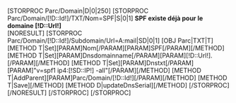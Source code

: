 [STORPROC Parc/Domain|D|0|250]
	[STORPROC Parc/Domain/[!D::Id!]/TXT/Nom=SPF|S|0|1]
		<strong>SPF existe déjà pour le domaine [!D::Url!]</strong><br />
		[NORESULT]
			[STORPROC Parc/Domain/[!D::Id!]/Subdomain/Url=A:mail|SD|0|1]
				[OBJ Parc|TXT|T]
				[METHOD T|Set][PARAM]Nom[/PARAM][PARAM]SPF[/PARAM][/METHOD]
				[METHOD T|Set][PARAM]Dnsdomainname[/PARAM][PARAM][!D::Url!].[/PARAM][/METHOD]
				[METHOD T|Set][PARAM]Dnstxt[/PARAM][PARAM]"v=spf1 ip4:[!SD::IP!] -all"[/PARAM][/METHOD]
				[METHOD T|AddParent][PARAM]Parc/Domain/[!D::Id!][/PARAM][/METHOD]
				[METHOD T|Save][/METHOD]
				[METHOD D|updateDnsSerial][/METHOD]
			[/STORPROC]
		[/NORESULT]
	[/STORPROC]
[/STORPROC]